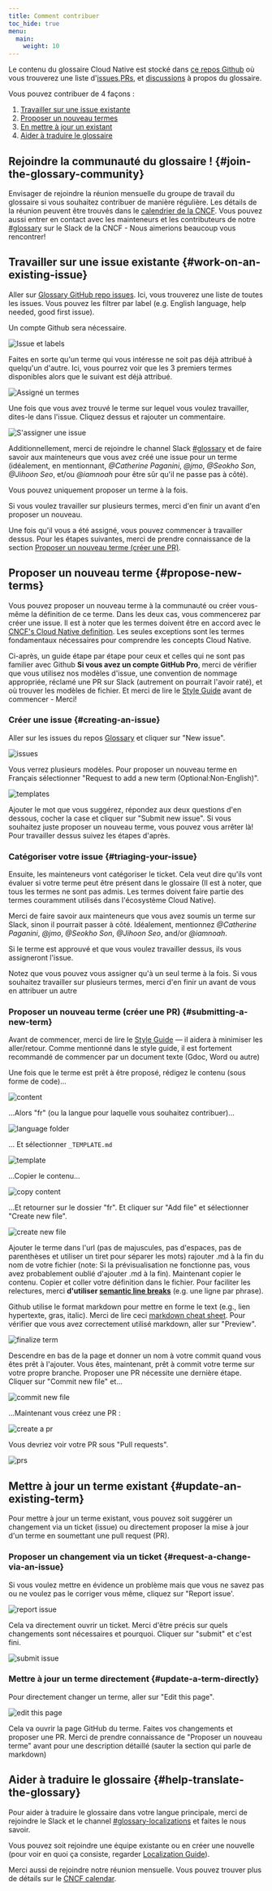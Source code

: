```yaml
---
title: Comment contribuer
toc_hide: true
menu:
  main:
    weight: 10
---
```


Le contenu du glossaire Cloud Native est stocké dans [ce repos Github](https://github.com/cncf/glossary) où vous trouverez une liste d'[issues](https://github.com/cncf/glossary/issues),[PRs](https://github.com/cncf/glossary/pulls), et [discussions](https://github.com/cncf/glossary/discussions) à propos du glossaire. 

Vous pouvez contribuer de 4 façons :

1) [Travailler sur une issue existante](#work-on-an-existing-issue)
2) [Proposer un nouveau termes](#propose-new-terms)
3) [En mettre à jour un existant](#update-an-existing-term)
4) [Aider à traduire le glossaire](#help-translate-the-glossary)

## Rejoindre la communauté du glossaire ! {#join-the-glossary-community}
Envisager de rejoindre la réunion mensuelle du groupe de travail du glossaire si vous souhaitez contribuer de manière régulière.
Les détails de la réunion peuvent être trouvés dans le [calendrier de la CNCF](https://www.cncf.io/calendar/).
Vous pouvez aussi entrer en contact avec les mainteneurs et les contributeurs de notre [#glossary](https://cloud-native.slack.com/archives/C02TX20MQBB) sur le Slack de la CNCF - Nous aimerions beaucoup vous rencontrer!


## Travailler sur une issue existante {#work-on-an-existing-issue}

Aller sur [Glossary GitHub repo issues](https://github.com/cncf/glossary/issues). 
Ici, vous trouverez une liste de toutes les issues. Vous pouvez les filtrer par label (e.g. English language, help needed, good first issue).

Un compte Github sera nécessaire.

![Issue et labels](/images/how-to/issue-and-labels.png)

Faites en sorte qu'un terme qui vous intéresse ne soit pas déjà attribué à quelqu'un d'autre.
Ici, vous pourrez voir que les 3 premiers termes disponibles alors que le suivant est déjà attribué.


![Assigné un termes](/images/how-to/howto-04.png)

Une fois que vous avez trouvé le terme sur lequel vous voulez travailler, dites-le dans l'issue. Cliquez dessus et rajouter un commentaire.


![S'assigner une issue](/images/how-to/claiming-an-issue.png)

Additionnellement, merci de rejoindre le channel Slack [#glossary](https://cloud-native.slack.com/archives/C02TX20MQBB) et de faire savoir aux mainteneurs que vous avez créé une issue pour un terme (idéalement, en mentionnant, _@Catherine Paganini_, _@jmo_, _@Seokho Son_, _@Jihoon Seo_, et/ou _@iamnoah_ pour être sûr qu'il ne passe pas à côté).

Vous pouvez uniquement proposer un terme à la fois.

Si vous voulez travailler sur plusieurs termes, merci d'en finir un avant d'en proposer un nouveau.

Une fois qu'il vous a été assigné, vous pouvez commencer à travailler dessus.
Pour les étapes suivantes, merci de prendre connaissance de la section [Proposer un nouveau terme (créer une PR)](#submitting-a-new-term).

## Proposer un nouveau terme {#propose-new-terms}

Vous pouvez proposer un nouveau terme à la communauté ou créer vous-même la définition de ce terme.
Dans les deux cas, vous commencerez par créer une issue.
Il est à noter que les termes doivent être en accord avec le [CNCF's Cloud Native definition](https://github.com/cncf/toc/blob/main/DEFINITION.md).
Les seules exceptions sont les termes fondamentaux nécessaires pour comprendre les concepts Cloud Native.

Ci-après, un guide étape par étape pour ceux et celles qui ne sont pas familier avec Github
**Si vous avez un compte GitHub Pro**, merci de vérifier que vous utilisez nos modèles d'issue,
une convention de nommage appropriée, réclamé une PR sur Slack (autrement on pourrait l'avoir raté), et où trouver les modèles de fichier.
Et merci de lire le [Style Guide](/style-guide/) avant de commencer - Merci!

### Créer une issue {#creating-an-issue}

Aller sur les issues du repos [Glossary](https://github.com/cncf/glossary/issues) et cliquer sur "New issue".

![issues](/images/how-to/howto-01.png)

Vous verrez plusieurs modèles. Pour proposer un nouveau terme en Français sélectionner "Request to add a new term (Optional:Non-English)".


![templates](/images/how-to/english-issue-template.jpg)

Ajouter le mot que vous suggérez, répondez aux deux questions d'en dessous, cocher la case et cliquer sur "Submit new issue".
Si vous souhaitez juste proposer un nouveau terme, vous pouvez vous arrêter là! Pour travailler dessus suivez les étapes d'après.


### Catégoriser votre issue {#triaging-your-issue}

Ensuite, les mainteneurs vont catégoriser le ticket.
Cela veut dire qu'ils vont évaluer si votre terme peut être présent dans le glossaire (Il est à noter, que tous les termes ne sont pas admis. Les termes doivent faire partie des termes couramment utilisés dans l'écosystème Cloud Native).

Merci de faire savoir aux mainteneurs que vous avez soumis un terme sur Slack, sinon il pourrait passer à côté.
Idéalement, mentionnez _@Catherine Paganini_, _@jmo_, _@Seokho Son_, _@Jihoon Seo_, and/or _@iamnoah_. 

Si le terme est approuvé et que vous voulez travailler dessus, ils vous assigneront l'issue.

Notez que vous pouvez vous assigner qu'à un seul terme à la fois.
Si vous souhaitez travailler sur plusieurs termes, merci d'en finir un avant de vous en attribuer un autre

### Proposer un nouveau terme (créer une PR) {#submitting-a-new-term}

Avant de commencer, merci de lire le [Style Guide](/style-guide/) — il aidera à minimiser les aller/retour.
Comme mentionné dans le style guide, il est fortement recommandé de commencer par un document texte (Gdoc, Word ou autre)

Une fois que le terme est prêt à être proposé, rédigez le contenu (sous forme de code)...


![content](/images/how-to/howto-05.png)

...Alors "fr" (ou la langue pour laquelle vous souhaitez contribuer)...

![language folder](/images/how-to/howto-06.png)

... Et sélectionner `_TEMPLATE.md` 

![template](/images/how-to/howto-07.png)

...Copier le contenu...

![copy content](/images/how-to/howto-08.png)

...Et retourner sur le dossier "fr". Et cliquer sur "Add file" et sélectionner "Create new file".


![create new file](/images/how-to/howto-09.png)

Ajouter le terme dans l'url (pas de majuscules, pas d'espaces, pas de parenthèses et utiliser un tiret pour séparer les mots) rajouter .md à la fin du nom de votre fichier (note: Si la prévisualisation ne fonctionne pas, vous avez probablement oublié d'ajouter .md à la fin).
Maintenant copier le contenu. Copier et coller votre définition dans le fichier.
Pour faciliter les relectures, merci **d'utiliser [semantic line breaks](https://sembr.org/)** (e.g. une ligne par phrase).

Github utilise le format markdown pour mettre en forme le text (e.g., lien hypertexte, gras, italic).
Merci de lire ceci [markdown cheat sheet](https://www.markdownguide.org/cheat-sheet/).
Pour vérifier que vous avez correctement utilisé markdown, aller sur "Preview".


![finalize term](/images/how-to/howto-10.png)

Descendre en bas de la page et donner un nom à votre commit quand vous êtes prêt à l'ajouter.
Vous êtes, maintenant, prêt à commit votre terme sur votre propre branche.
Proposer une PR nécessite une dernière étape. Cliquer sur "Commit new file" et...

![commit new file](/images/how-to/howto-11.png)

...Maintenant vous créez une PR :

![create a pr](/images/how-to/howto-12.png)

Vous devriez voir votre PR sous "Pull requests".

![prs](/images/how-to/howto-13.png)

## Mettre à jour un terme existant {#update-an-existing-term}

Pour mettre à jour un terme existant, vous pouvez soit suggérer un changement via un ticket (issue) ou directement proposer la mise à jour d'un terme en soumettant une pull request (PR).

### Proposer un changement via un ticket {#request-a-change-via-an-issue}

Si vous voulez mettre en évidence un problème mais que vous ne savez pas ou ne voulez pas le corriger vous même, cliquez sur "Report issue'.

![report issue](/images/how-to/howto-14.png)

Cela va directement ouvrir un ticket. Merci d'être précis sur quels changements sont nécessaires et pourquoi. Cliquer sur "submit" et c'est fini.


![submit issue](/images/how-to/howto-15.png)

### Mettre à jour un terme directement {#update-a-term-directly}

Pour directement changer un terme, aller sur "Edit this page".

![edit this page](/images/how-to/howto-16.png)

Cela va ouvrir la page GitHub du terme. Faites vos changements et proposer une PR. Merci de prendre connaissance de "Proposer un nouveau terme" avant pour une description détaillé (sauter la section qui parle de markdown)


## Aider à traduire le glossaire {#help-translate-the-glossary}

Pour aider à traduire le glossaire dans votre langue principale, merci de rejoindre le Slack et le channel [#glossary-localizations](https://cloud-native.slack.com/archives/C02N2RGFXDF) et faites le nous savoir.

Vous pouvez soit rejoindre une équipe existante ou en créer une nouvelle (pour voir en quoi ça consiste, regarder [Localization Guide](https://github.com/cncf/glossary/blob/main/LOCALIZATION.md)).

Merci aussi de rejoindre notre réunion mensuelle. Vous pouvez trouver plus de détails sur le [CNCF calendar](https://www.cncf.io/calendar/). 